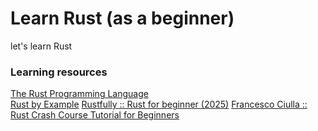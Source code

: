 # Learn Rust (as a beginner)

let's learn Rust

### Learning resources

[The Rust Programming Language](https://doc.rust-lang.org/book/)  
[Rust by Example](https://doc.rust-lang.org/rust-by-example/)
[Rustfully :: Rust for beginner (2025)](https://www.youtube.com/watch?v=jpjo1HW5Fnk&list=PLAscMa3kKhHjBYOTrT20kpYMNQX95KU6i)
[Francesco Ciulla :: Rust Crash Course Tutorial for Beginners](https://www.youtube.com/watch?v=R33h77nrMqc&list=PLPoSdR46FgI412aItyJhj2bF66cudB6Qs)
